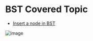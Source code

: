 # BST Covered Topic
- [Insert a node in BST](https://github.com/Gyanesh-Gunjan/Data-structure-Algorithm/blob/main/C%2B%2B/Binary%20Search%20Tree/insert.cpp)

![image](https://user-images.githubusercontent.com/50053199/148507479-6d4d45b2-141c-4a6a-b1f0-cb0a88ae1a0c.png)